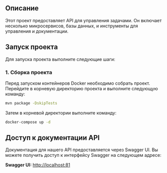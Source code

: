 ## Описание

Этот проект предоставляет API для управления задачами. Он включает несколько микросервисов, базы данных, и инструменты для управления и документации.

## Запуск проекта

Для запуска проекта выполните следующие шаги:

### 1. Сборка проекта

Перед запуском контейнеров Docker необходимо собрать проект. Перейдите в корневую директорию проекта и выполните следующую команду:

```bash
mvn package -DskipTests
```

Затем в корневой директории выполните команду:

```bash
docker-compose up -d
```

## Доступ к документации API

Документация для нашего API предоставляется через Swagger UI. Вы можете получить доступ к интерфейсу Swagger на следующем адресе:

**Swagger UI:** [http://localhost:81]()
